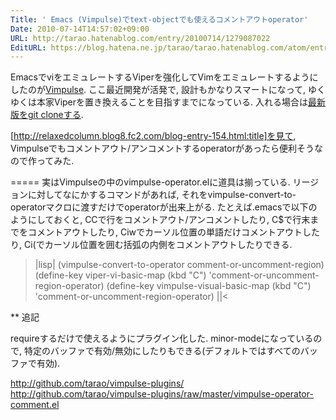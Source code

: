 ```yaml
---
Title: ' Emacs (Vimpulse)でtext-objectでも使えるコメントアウトoperator'
Date: 2010-07-14T14:57:02+09:00
URL: http://tarao.hatenablog.com/entry/20100714/1279087022
EditURL: https://blog.hatena.ne.jp/tarao/tarao.hatenablog.com/atom/entry/6653586347149236258
---
```


EmacsでviをエミュレートするViperを強化してVimをエミュレートするようにしたのが<a href="http://www.emacswiki.org/emacs/Vimpulse">Vimpulse</a>. ここ最近開発が活発で, 設計もかなりスマートになって, ゆくゆくは本家Viperを置き換えることを目指すまでになっている. 入れる場合は<a href="http://gitorious.org/vimpulse/">最新版をgit cloneする</a>.

[http://relaxedcolumn.blog8.fc2.com/blog-entry-154.html:title]を見て, Vimpulseでもコメントアウト/アンコメントするoperatorがあったら便利そうなので作ってみた.

=====
実はVimpulseの中のvimpulse-operator.elに道具は揃っている. リージョンに対してなにかするコマンドがあれば, それをvimpulse-convert-to-operatorマクロに渡すだけでoperatorが出来上がる. たとえば.emacsで以下のようにしておくと, CCで行をコメントアウト/アンコメントしたり, C$で行末までをコメントアウトしたり, Ciwでカーソル位置の単語だけコメントアウトしたり, Ci(でカーソル位置を囲む括弧の内側をコメントアウトしたりできる.

>|lisp|
(vimpulse-convert-to-operator comment-or-uncomment-region)
(define-key viper-vi-basic-map (kbd "C")
  'comment-or-uncomment-region-operator)
(define-key vimpulse-visual-basic-map (kbd "C")
  'comment-or-uncomment-region-operator)
||<

** 追記

requireするだけで使えるようにプラグイン化した. minor-modeになっているので, 特定のバッファで有効/無効にしたりもできる(デフォルトではすべてのバッファで有効).

http://github.com/tarao/vimpulse-plugins/
http://github.com/tarao/vimpulse-plugins/raw/master/vimpulse-operator-comment.el
